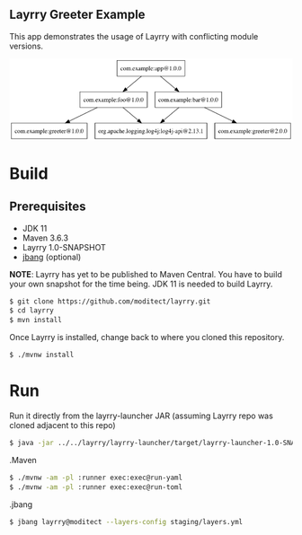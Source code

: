 Layrry Greeter Example
---

This app demonstrates the usage of Layrry with conflicting module versions.

![Layrry Example](images/greeter.png)

# Build

## Prerequisites

- JDK 11
- Maven 3.6.3
- Layrry 1.0-SNAPSHOT
- [jbang](https://github.com/jbangdev/jbang) (optional)

**NOTE**: Layrry has yet to be published to Maven Central. You have to build your own snapshot for the time being.
JDK 11 is needed to build Layrry.

```sh
$ git clone https://github.com/moditect/layrry.git
$ cd layrry
$ mvn install
```

Once Layrry is installed, change back to where you cloned this repository.

```sh
$ ./mvnw install
```

# Run

Run it directly from the layrry-launcher JAR (assuming Layrry repo was cloned adjacent to this repo)

```sh
$ java -jar ../../layrry/layrry-launcher/target/layrry-launcher-1.0-SNAPSHOT-all.jar --layers-config staging/layers.yml
```

.Maven

```sh
$ ./mvnw -am -pl :runner exec:exec@run-yaml
$ ./mvnw -am -pl :runner exec:exec@run-toml
```

.jbang

```sh
$ jbang layrry@moditect --layers-config staging/layers.yml
```